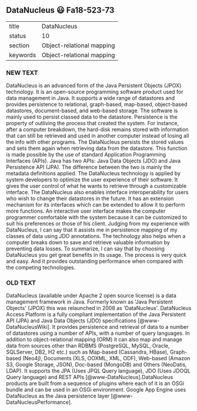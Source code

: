 ## DataNucleus :smiley: Fa18-523-73


|          |                           |
| -------- | ------------------------- |
| title    | DataNucleus               | 
| status   | 10                        |
| section  | Object-relational mapping |
| keywords | Object-relational mapping |



### NEW TEXT
DataNucleus is an advanced form of the Java Persistent Objects (JPOX) technology. It is an open-source programming software product used for data management in Java. It supports a wide range of datastores and provides persistence to relational, graph-based, map-based, object-based datastores, document-based, and web-based storage. The software is mainly used to persist classed data to the datastore. Persistence is the property of outliving the process that created the system. For instance, after a computer breakdown, the hard-disk remains stored with information that can still be retrieved and used in another computer instead of losing all the info with other programs. The DataNucleus persists the stored values and sets them again when retrieving data from the datastore. This function is made possible by the use of standard Application Programming Interfaces (APIs). Java has two APIs: Java Data Objects (JDO) and Java Persistence API (JPA). The difference between the two is mainly the metadata definitions applied.
	The DataNucleus technology is applied by system developers to optimize the user experience of their software. It gives the user control of what he wants to retrieve through a customizable interface. The DataNucleus also enables interface interoperability for users who wish to change their datastores in the future. It has an extension mechanism for its interfaces which can be extended to allow it to perform more functions. An interactive user interface makes the computer programmer comfortable with the system because it can be customized to suit his preferences or those of his client. 
Judging from my experience with DataNucleus, I can say that it assists me in persistence mapping of my classes of data using JDO annotations. The technology also helps when a computer breaks down to save and retrieve valuable information by preventing data losses. To summarize, I can say that by choosing DataNucleus you get great benefits in its usage. The process is very quick and easy. And it provides outstanding performance when compared with the competing technologies.



### OLD TEXT
DataNucleus (available under Apache 2 open source license) is a data
management framework in Java. Formerly known as 'Java Persistent
Objects' (JPOX) this was relaunched in 2008 as
'DataNucleus'. DataNucleus Access Platform is a fully compliant
implementation of the Java Persistent API (JPA) and Java Data Objects
(JDO) specifications [@www-DataNucleusWiki]. It provides
persistence and retrieval of data to a number of datastores using a
number of APIs, with a number of query languages. In addition to
object-relational mapping (ORM) it can also map and manage data from
sources other than RDBMS (PostgreSQL, MySQL, Oracle, SQLServer, DB2,
H2 etc.) such as Map-based (Cassandra, HBase), Graph-based (Neo4j),
Documents (XLS, OOXML, XML, ODF), Web-based (Amazon S3, Google
Storage, JSON), Doc-based (MongoDB) and Others (NeoDatis, LDAP). It
supports the JPA (Uses JPQL Query language), JDO (Uses JDOQL Query
language) and REST APIs [@www-DataNucleus].DataNucleus products
are built from a sequence of plugins where each of it is an OSGi
bundle and can be used in an OSGi environment. Google App Engine uses
DataNucleus as the Java persistence
layer [@www-DataNucleusPerformance].


     
